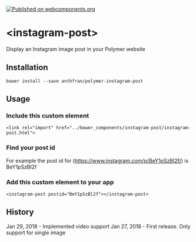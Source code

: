 [![Published on webcomponents.org](https://img.shields.io/badge/webcomponents.org-published-blue.svg)](https://www.webcomponents.org/element/anthfran/polymer-instagram-post)

# \<instagram-post\>

Display an Instagram image post in your Polymer website

## Installation

`bower install --save anthfran/polymer-instagram-post`

## Usage

### Include this custom element
`<link rel="import" href="../bower_components/instagram-post/instagram-post.html">`

### Find your post id

For example the post id for (https://www.instagram.com/p/BeY1pSzBl2f/) is BeY1pSzBl2f

### Add this custom element to your app
`<instagram-post postid="BeY1pSzBl2f"></instagram-post>`

## History
Jan 29, 2018 - Implemented video support
Jan 27, 2018 - First release. Only support for single image
